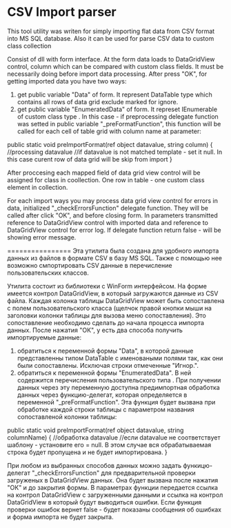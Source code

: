 ﻿CSV Import parser
==========

This tool utility was writen for simply importing flat data from CSV format into MS SQL database.
Also it can be used for parse CSV data to custom class collection

Consist of dll with form interface.
At the form data loads to DataGridView control, column which can be compared with custom class fields. It must be necessarily doing before import data processing.
After press "OK", for getting imported data you have two ways:
1. get public variable "Data" of form. It represent DataTable type which contains all rows of data grid exclude marked for ignore.
2. get public variable "EnumeratedData<T>" of form. It represet IEnumerable of custom class type <T>. In this case - if preprocessing delegate function was setted in public variable "_preFormatFunction", this function will be called for each cell of table grid with column name at parameter:

public static void preImportFormat(ref object datavalue, string column)
{
//processing datavalue
//if datavalue is not matched template - set it null. In this case curent row of data grid will be skip from import
}

After proccesing each mapped field of data grid view control will be assigned for class in coollection. One row in table - one custom class element in collection.

For each import ways you may process data grid view control for errors in data, initialized "_checkErrorsFunction" delegate function. They will be called after click "OK", and before closing form. In parameters transmitted reference to DataGridView control with imported data and reference to DataGridView control for error log. If delegate function return false - will be showing error message.

================
Эта утилита была создана для удобного импорта данных из файлов в формате CSV в базу MS SQL.
Также с помощью нее возможно смпортировать CSV данные в перечисление пользовательских классов.

Утилита состоит из библиотеки с WinForm интерфейсом.
На форме имеется контрол DataGridView, в который загружаются данные из CSV файла. Каждая колонка таблицы DataGridView может быть сопоставлена с полем пользовательского класса (щелчок правой кнопки мыши на заголовки колонки таблицы для вызова меню сопоставления). Это сопоставление необходимо сделать до начала процесса импорта данных.
После нажатия "ОК", у есть два способа получить импортируемые данные:
1. обратиться к переменной формы "Data", в которой данные представленны типом DataTable с именоваными полями так, как они были сопоставлены. Исключая строки отмеченные "Игнор.".
2. обратиться к переменной формы "EnumeratedData<T>". В ней содержится перечисления пользовательского типа <T>. При получении данных через эту переменную доступна предимпортная обработка данных через функцию-делегат, которая определяется в переменной "_preFormatFunction". Эта функция будет вызвана при обработке каждой строки таблицы с параметром названия сопоставленой колонки таблицы:

public static void preImportFormat(ref object datavalue, string columnName)
{
//обработка datavalue
//если datavalue не соответствует шаблону - установите его = null. В этом случае вся обрабатываемая строка будет пропущена и не будет импортирована.
}

При любом из выбранных способов данных можно задать функицю-делегат "_checkErrorsFunction" для предварительной проверки загруженых в DataGridView данных. Она будет вызвана после нажатия "ОК" и до закрытия формы. В параметрах функции передается ссылка на контрол DataGridView с загруженными данными и ссылка на контрол DataGridView в который будут выводиться ошибки. Если функция проверки ошибок вернет false - будет показаны сообщения об ошибках и форма импорта не будет закрыта.
